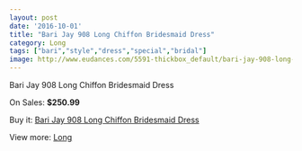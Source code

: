 ```yaml
---
layout: post
date: '2016-10-01'
title: "Bari Jay 908 Long Chiffon Bridesmaid Dress"
category: Long
tags: ["bari","style","dress","special","bridal"]
image: http://www.eudances.com/5591-thickbox_default/bari-jay-908-long-chiffon-bridesmaid-dress.jpg
---
```

Bari Jay 908 Long Chiffon Bridesmaid Dress

On Sales: **$250.99**
<a href="https://www.eudances.com/en/long/1930-bari-jay-908-long-chiffon-bridesmaid-dress.html"><amp-img layout="responsive" width="600" height="600" src="//www.eudances.com/5591-thickbox_default/bari-jay-908-long-chiffon-bridesmaid-dress.jpg" alt="Bari Jay 908 Long Chiffon Bridesmaid Dress 0" /></a>

Buy it: [Bari Jay 908 Long Chiffon Bridesmaid Dress](https://www.eudances.com/en/long/1930-bari-jay-908-long-chiffon-bridesmaid-dress.html "Bari Jay 908 Long Chiffon Bridesmaid Dress")

View more: [Long](https://www.eudances.com/en/21-long "Long")